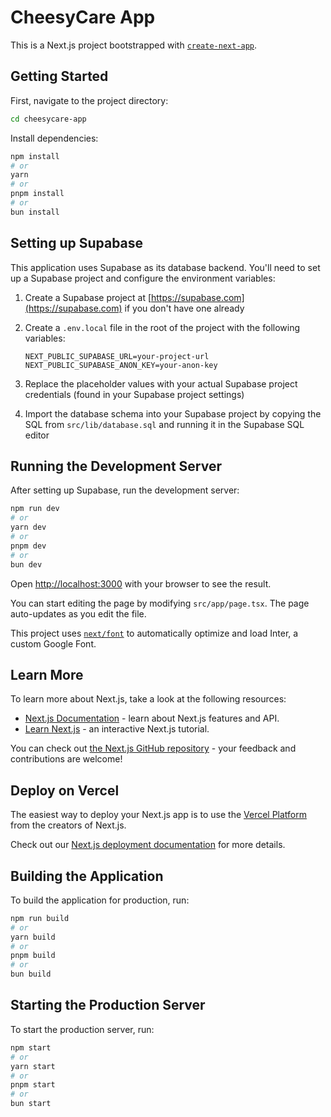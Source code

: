 # CheesyCare App

This is a Next.js project bootstrapped with [`create-next-app`](https://github.com/vercel/next.js/tree/canary/packages/create-next-app).

## Getting Started

First, navigate to the project directory:

```bash
cd cheesycare-app
```

Install dependencies:

```bash
npm install
# or
yarn
# or
pnpm install
# or
bun install
```

## Setting up Supabase

This application uses Supabase as its database backend. You'll need to set up a Supabase project and configure the environment variables:

1. Create a Supabase project at [https://supabase.com](https://supabase.com) if you don't have one already
2. Create a `.env.local` file in the root of the project with the following variables:
   ```
   NEXT_PUBLIC_SUPABASE_URL=your-project-url
   NEXT_PUBLIC_SUPABASE_ANON_KEY=your-anon-key
   ```
3. Replace the placeholder values with your actual Supabase project credentials (found in your Supabase project settings)

4. Import the database schema into your Supabase project by copying the SQL from `src/lib/database.sql` and running it in the Supabase SQL editor

## Running the Development Server

After setting up Supabase, run the development server:

```bash
npm run dev
# or
yarn dev
# or
pnpm dev
# or
bun dev
```

Open [http://localhost:3000](http://localhost:3000) with your browser to see the result.

You can start editing the page by modifying `src/app/page.tsx`. The page auto-updates as you edit the file.

This project uses [`next/font`](https://nextjs.org/docs/basic-features/font-optimization) to automatically optimize and load Inter, a custom Google Font.

## Learn More

To learn more about Next.js, take a look at the following resources:

- [Next.js Documentation](https://nextjs.org/docs) - learn about Next.js features and API.
- [Learn Next.js](https://nextjs.org/learn) - an interactive Next.js tutorial.

You can check out [the Next.js GitHub repository](https://github.com/vercel/next.js/) - your feedback and contributions are welcome!

## Deploy on Vercel

The easiest way to deploy your Next.js app is to use the [Vercel Platform](https://vercel.com/new?utm_medium=default-template&filter=next.js&utm_source=create-next-app&utm_campaign=create-next-app-readme) from the creators of Next.js.

Check out our [Next.js deployment documentation](https://nextjs.org/docs/deployment) for more details.

## Building the Application

To build the application for production, run:

```bash
npm run build
# or
yarn build
# or
pnpm build
# or
bun build
```

## Starting the Production Server

To start the production server, run:

```bash
npm start
# or
yarn start
# or
pnpm start
# or
bun start
```

